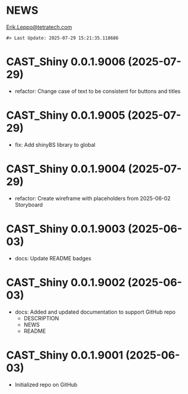 NEWS
================
<Erik.Leppo@tetratech.com>

<!-- NEWS.md is generated from NEWS.Rmd. Please edit that file -->

    #> Last Update: 2025-07-29 15:21:35.118686

# CAST_Shiny 0.0.1.9006 (2025-07-29)

- refactor: Change case of text to be consistent for buttons and titles

# CAST_Shiny 0.0.1.9005 (2025-07-29)

- fix: Add shinyBS library to global

# CAST_Shiny 0.0.1.9004 (2025-07-29)

- refactor: Create wireframe with placeholders from 2025-06-02
  Storyboard

# CAST_Shiny 0.0.1.9003 (2025-06-03)

- docs: Update README badges

# CAST_Shiny 0.0.1.9002 (2025-06-03)

- docs: Added and updated documentation to support GitHub repo
  - DESCRIPTION
  - NEWS
  - README

# CAST_Shiny 0.0.1.9001 (2025-06-03)

- Initialized repo on GitHub
